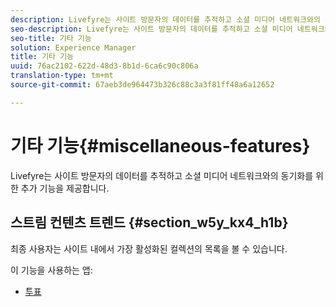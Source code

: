 ```yaml
---
description: Livefyre는 사이트 방문자의 데이터를 추적하고 소셜 미디어 네트워크와의 동기화를 위한 추가 기능을 제공합니다.
seo-description: Livefyre는 사이트 방문자의 데이터를 추적하고 소셜 미디어 네트워크와의 동기화를 위한 추가 기능을 제공합니다.
seo-title: 기타 기능
solution: Experience Manager
title: 기타 기능
uuid: 76ac2102-622d-48d3-8b1d-6ca6c90c806a
translation-type: tm+mt
source-git-commit: 67aeb3de964473b326c88c3a3f81ff48a6a12652

---
```



# 기타 기능{#miscellaneous-features}

Livefyre는 사이트 방문자의 데이터를 추적하고 소셜 미디어 네트워크와의 동기화를 위한 추가 기능을 제공합니다.

## 스트림 컨텐츠 트렌드 {#section_w5y_kx4_h1b}

최종 사용자는 사이트 내에서 가장 활성화된 컬렉션의 목록을 볼 수 있습니다.

이 기능을 사용하는 앱:

* [투표](../c-about-apps/c-polls-app/c-polls-app.md#c_polls_app)

